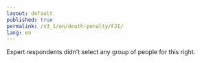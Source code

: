 ```yaml
---
layout: default
published: true
permalink: /v3_1/en/death-penalty/FJI/
lang: en
---
```

Expert respondents didn’t select any group of people for this right.
